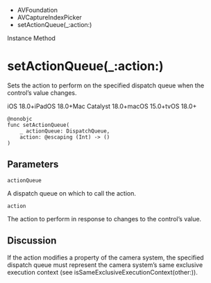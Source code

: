 

- AVFoundation
- AVCaptureIndexPicker
-  setActionQueue(\_:action:) 

Instance Method

# setActionQueue(\_:action:)

Sets the action to perform on the specified dispatch queue when the control’s value changes.

iOS 18.0+iPadOS 18.0+Mac Catalyst 18.0+macOS 15.0+tvOS 18.0+

``` source
@nonobjc
func setActionQueue(
    _ actionQueue: DispatchQueue,
    action: @escaping (Int) -> ()
)
```

## Parameters 

`actionQueue`  

A dispatch queue on which to call the action.

`action`  

The action to perform in response to changes to the control’s value.

## Discussion

If the action modifies a property of the camera system, the specified dispatch queue must represent the camera system’s same exclusive execution context (see isSameExclusiveExecutionContext(other:)).

